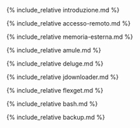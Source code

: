 {% include_relative introduzione.md %}

{% include_relative accesso-remoto.md %}

{% include_relative memoria-esterna.md %}

{% include_relative amule.md %}

{% include_relative deluge.md %}

{% include_relative jdownloader.md %}

{% include_relative flexget.md %}

{% include_relative bash.md %}

{% include_relative backup.md %}

